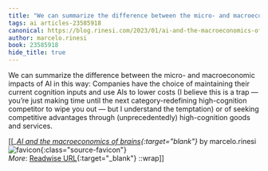 ```yaml
---
title: "We can summarize the difference between the micro- and macroeconomic ..."
tags: ai articles-23585918
canonical: https://blog.rinesi.com/2023/01/ai-and-the-macroeconomics-of-brains/
author: marcelo.rinesi
book: 23585918
hide_title: true
---
```


We can summarize the difference between the micro- and macroeconomic impacts of AI in this way: Companies have the choice of maintaining their current cognition inputs and use AIs to lower costs (I believe this is a trap — you’re just making time until the next category-redefining high-cognition competitor to wipe you out — but I understand the temptation) or of seeking competitive advantages through (unprecedentedly) high-cognition goods and services.


[[<cite>_[AI and the macroeconomics of brains](https://blog.rinesi.com/2023/01/ai-and-the-macroeconomics-of-brains/){:target="_blank"}_</cite> by marcelo.rinesi ![favicon](https://s2.googleusercontent.com/s2/favicons?domain=blog.rinesi.com){:class="source-favicon"}<br>
_More_: [Readwise URL](https://readwise.io/open/461934236){:target="_blank"}
::wrap]]
